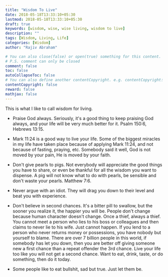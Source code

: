 ```yaml
---
title: "Wisdom To Live"
date: 2018-05-18T13:33:10+05:30
lastmod: 2018-05-18T13:33:10+05:30
draft: true
keywords: [wisdom, wise, wise living, wisdom to live]
description: ""
tags: [Wisdom, Living, Life]
categories: [Wisdom]
author: "Rajiv Abraham"

# You can also close(false) or open(true) something for this content.
# P.S. comment can only be closed
comment: false
toc: false
autoCollapseToc: false
# You can also define another contentCopyright. e.g. contentCopyright: "This is another copyright."
contentCopyright: false
reward: false
mathjax: false
---
```


This is what I like to call wisdom for living.

* Praise God always. Seriously, it's a good thing to keep praising God always, and your life will be very much better for it. Psalm 150:6, Hebrews 13:15.

* Mark 11:24 is a good way to live your life. Some of the biggest miracles in my life have taken place because of applying Mark 11:24, and not because of fasting, praying, etc. Somebody said it well, God is not moved by your pain, He is moved by your faith.

* Don't give pearls to pigs. Not everybody will appreciate the good things you have to share, or even be thankful for all the wisdom you want to dispense. A pig will not know what to do with pearls, be sensible and don't waste your pearls. Matthew 7:6.

* Never argue with an idiot. They will drag you down to their level and beat you with experience.

* Don't believe in second chances. It's a bitter pill to swallow, but the sooner you realize it, the happier you will be. People don't change because human character doesn't change. Once a thief, always a thief. You cannot meet a person who lies to his boss or colleagues and then claims to never lie to his wife. Just cannot happen. If you lend to a person who never returns money or possessions, you have nobody but yourself to blame. There are over 7 billion people in this world, if somebody has let you down, then you are better off giving someone new a first chance than a repeat offender the 3rd chance. Live your life too like you will not get a second chance. Want to eat, drink, taste, or do something, then do it today.

* Some people like to eat bullshit, sad but true. Just let them be.